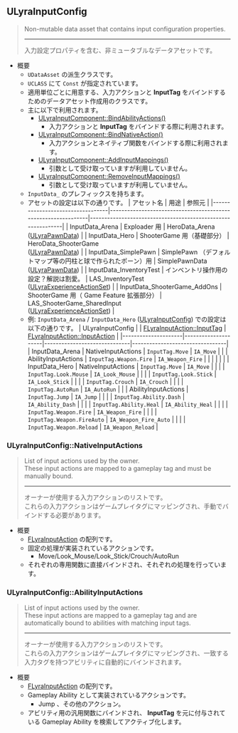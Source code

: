 ## ULyraInputConfig

> Non-mutable data asset that contains input configuration properties.
> 
> ----
> 入力設定プロパティを含む、非ミュータブルなデータアセットです。

* 概要
	* `UDataAsset` の派生クラスです。
	* `UCLASS` にて `Const` が指定されています。
	* 適用単位ごとに用意する、入力アクションと **InputTag** をバインドするためのデータアセット作成用のクラスです。
	* 主に以下で利用されます。
		* [ULyraInputComponent::BindAbilityActions()] 
			* 入力アクションと **InputTag** をバインドする際に利用されます。
		* [ULyraInputComponent::BindNativeAction()] 
			* 入力アクションとネイティブ関数をバインドする際に利用されます。
		* [ULyraInputComponent::AddInputMappings()] 
			* 引数として受け取っていますが利用していません。
		* [ULyraInputComponent::RemoveInputMappings()]
			* 引数として受け取っていますが利用していません。
	* `InputData_` のプレフィックスを持ちます。
	* アセットの設定は以下の通りです。
		| アセット名                       | 用途                                                          | 参照元                                                      |
		|----------------------------------|---------------------------------------------------------------|-------------------------------------------------------------|
		| InputData_Arena                  | Exploader 用                                                  | HeroData_Arena<br>([ULyraPawnData])                         |
		| InputData_Hero                   | ShooterGame 用（基礎部分）                                    | HeroData_ShooterGame<br>([ULyraPawnData])                   |
		| InputData_SimplePawn             | SimplePawn （デフォルトマップ等の円柱と球で作られたポーン）用 | SimplePawnData<br>([ULyraPawnData])                         |
		| InputData_InventoryTest          | インベントリ操作用の設定？解説は割愛。                        | LAS_InventoryTest<br>([ULyraExperienceActionSet])           |
		| InputData_ShooterGame_AddOns     | ShooterGame 用（ Game Feature 拡張部分）                      | LAS_ShooterGame_SharedInput<br>([ULyraExperienceActionSet]) |
	* 例: `InputData_Arena` / `InputData_Hero` ([ULyraInputConfig]) での設定は以下の通りです。
		| ULyraInputConfig    |                     | [FLyraInputAction::InputTag] | [FLyraInputAction::InputAction] |
		|---------------------|---------------------|------------------------------|---------------------------------|
		| InputData_Arena     | NativeInputActions  | `InputTag.Move`              | `IA_Move`                       |
		|                     | AbilityInputActions | `InputTag.Weapon.Fire`       | `IA_Weapon_Fire`                |
		|                     |                     |                              |                                 |
		| InputData_Hero      | NativeInputActions  | `InputTag.Move`              | `IA_Move`                       |
		|                     |                     | `InputTag.Look.Mouse`        | `IA_Look_Mouse`                 |
		|                     |                     | `InputTag.Look.Stick`        | `IA_Look_Stick`                 |
		|                     |                     | `InputTag.Crouch`            | `IA_Crouch`                     |
		|                     |                     | `InputTag.AutoRun`           | `IA_AutoRun`                    |
		|                     | AbilityInputActions | `InputTag.Jump`              | `IA_Jump`                       |
		|                     |                     | `InputTag.Ability.Dash`      | `IA_Ability_Dash`               |
		|                     |                     | `InputTag.Ability.Heal`      | `IA_Ability_Heal`               |
		|                     |                     | `InputTag.Weapon.Fire`       | `IA_Weapon_Fire`                |
		|                     |                     | `InputTag.Weapon.FireAuto`   | `IA_Weapon_Fire_Auto`           |
		|                     |                     | `InputTag.Weapon.Reload`     | `IA_Weapon_Reload`              |


### ULyraInputConfig::NativeInputActions

> List of input actions used by the owner.  
> These input actions are mapped to a gameplay tag and must be manually bound.  
> 
> ----
> オーナーが使用する入力アクションのリストです。  
> これらの入力アクションはゲームプレイタグにマッピングされ、手動でバインドする必要があります。  

* 概要
	* [FLyraInputAction] の配列です。
	* 固定の処理が実装されているアクションです。
		* Move/Look_Mouse/Look_Stick/Crouch/AutoRun
	* それぞれの専用関数に直接バインドされ、それぞれの処理を行っています。

### ULyraInputConfig::AbilityInputActions

> List of input actions used by the owner.  
> These input actions are mapped to a gameplay tag and are automatically bound to abilities with matching input tags.  
> 
> ----
> オーナーが使用する入力アクションのリストです。  
> これらの入力アクションはゲームプレイタグにマッピングされ、一致する入力タグを持つアビリティに自動的にバインドされます。  

* 概要
	* [FLyraInputAction] の配列です。
	* Gameplay Ability として実装されているアクションです。
		* Jump 、その他のアクション。
	* アビリティ用の汎用関数にバインドされ、 **InputTag** を元に付与されている Gameplay Ability を検索してアクティブ化します。


<!--- ページ内のリンク --->

<!--- 自前の画像へのリンク --->

<!--- generated --->
[ULyraExperienceActionSet]: ../../Lyra/Experience/ULyraExperienceActionSet.md#ulyraexperienceactionset
[FLyraInputAction]: ../../Lyra/Input/FLyraInputAction.md#flyrainputaction
[FLyraInputAction::InputAction]: ../../Lyra/Input/FLyraInputAction.md#flyrainputactioninputaction
[FLyraInputAction::InputTag]: ../../Lyra/Input/FLyraInputAction.md#flyrainputactioninputtag
[ULyraInputComponent::AddInputMappings()]: ../../Lyra/Input/ULyraInputComponent.md#ulyrainputcomponentaddinputmappings
[ULyraInputComponent::RemoveInputMappings()]: ../../Lyra/Input/ULyraInputComponent.md#ulyrainputcomponentremoveinputmappings
[ULyraInputComponent::BindNativeAction()]: ../../Lyra/Input/ULyraInputComponent.md#ulyrainputcomponentbindnativeaction
[ULyraInputComponent::BindAbilityActions()]: ../../Lyra/Input/ULyraInputComponent.md#ulyrainputcomponentbindabilityactions
[ULyraInputConfig]: ../../Lyra/Input/ULyraInputConfig.md#ulyrainputconfig
[ULyraPawnData]: ../../Lyra/PawnSetting/ULyraPawnData.md#ulyrapawndata
